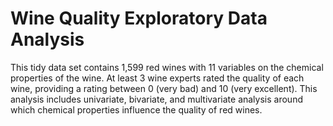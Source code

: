 # Wine Quality Exploratory Data Analysis

This tidy data set contains 1,599 red wines with 11 variables on the chemical properties of the wine. 
At least 3 wine experts rated the quality of each wine, providing a rating between 0 (very bad) and 10 (very excellent).
This analysis includes univariate, bivariate, and multivariate analysis around which chemical properties influence the quality of red wines. 
